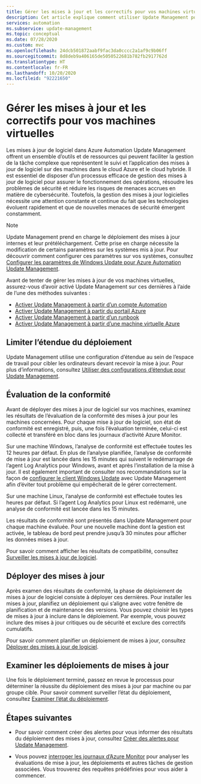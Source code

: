 ```yaml
---
title: Gérer les mises à jour et les correctifs pour vos machines virtuelles dans Azure Automation
description: Cet article explique comment utiliser Update Management pour gérer les mises à jour et les correctifs pour vos machines virtuelles Azure et non-Azure.
services: automation
ms.subservice: update-management
ms.topic: conceptual
ms.date: 07/28/2020
ms.custom: mvc
ms.openlocfilehash: 24dcb501872aabf9fac3da0cccc2a1af9c9b06ff
ms.sourcegitcommit: 8d8deb9a406165de5050522681b782fb2917762d
ms.translationtype: HT
ms.contentlocale: fr-FR
ms.lasthandoff: 10/20/2020
ms.locfileid: "92221650"
---
```

# <a name="manage-updates-and-patches-for-your-vms"></a>Gérer les mises à jour et les correctifs pour vos machines virtuelles

Les mises à jour de logiciel dans Azure Automation Update Management offrent un ensemble d’outils et de ressources qui peuvent faciliter la gestion de la tâche complexe que représentent le suivi et l’application des mises à jour de logiciel sur des machines dans le cloud Azure et le cloud hybride. Il est essentiel de disposer d’un processus efficace de gestion des mises à jour de logiciel pour assurer le fonctionnement des opérations, résoudre les problèmes de sécurité et réduire les risques de menaces accrues en matière de cybersécurité. Toutefois, la gestion des mises à jour logicielles nécessite une attention constante et continue du fait que les technologies évoluent rapidement et que de nouvelles menaces de sécurité émergent constamment.

> [!NOTE]
> Update Management prend en charge le déploiement des mises à jour internes et leur prétéléchargement. Cette prise en charge nécessite la modification de certains paramètres sur les systèmes mis à jour. Pour découvrir comment configurer ces paramètres sur vos systèmes, consultez [Configurer les paramètres de Windows Update pour Azure Automation Update Management](configure-wuagent.md).

Avant de tenter de gérer les mises à jour de vos machines virtuelles, assurez-vous d’avoir activé Update Management sur ces dernières à l’aide de l’une des méthodes suivantes :

* [Activer Update Management à partir d’un compte Automation](enable-from-automation-account.md)
* [Activer Update Management à partir du portail Azure](enable-from-portal.md)
* [Activer Update Management à partir d’un runbook](enable-from-runbook.md)
* [Activer Update Management à partir d’une machine virtuelle Azure](enable-from-vm.md)

## <a name="limit-the-scope-for-the-deployment"></a><a name="scope-configuration"></a>Limiter l’étendue du déploiement

Update Management utilise une configuration d’étendue au sein de l’espace de travail pour cibler les ordinateurs devant recevoir la mise à jour. Pour plus d’informations, consultez [Utiliser des configurations d’étendue pour Update Management](scope-configuration.md).

## <a name="compliance-assessment"></a>Évaluation de la conformité

Avant de déployer des mises à jour de logiciel sur vos machines, examinez les résultats de l’évaluation de la conformité des mises à jour pour les machines concernées. Pour chaque mise à jour de logiciel, son état de conformité est enregistré, puis, une fois l’évaluation terminée, celui-ci est collecté et transféré en bloc dans les journaux d’activité Azure Monitor.

Sur une machine Windows, l’analyse de conformité est effectuée toutes les 12 heures par défaut. En plus de l’analyse planifiée, l’analyse de conformité de mise à jour est lancée dans les 15 minutes qui suivent le redémarrage de l’agent Log Analytics pour Windows, avant et après l’installation de la mise à jour. Il est également important de consulter nos recommandations sur la façon de [configurer le client Windows Update](configure-wuagent.md) avec Update Management afin d’éviter tout problème qui empêcherait de le gérer correctement.

Sur une machine Linux, l’analyse de conformité est effectuée toutes les heures par défaut. Si l’agent Log Analytics pour Linux est redémarré, une analyse de conformité est lancée dans les 15 minutes.

Les résultats de conformité sont présentés dans Update Management pour chaque machine évaluée. Pour une nouvelle machine dont la gestion est activée, le tableau de bord peut prendre jusqu’à 30 minutes pour afficher les données mises à jour.

Pour savoir comment afficher les résultats de compatibilité, consultez [Surveiller les mises à jour de logiciel](view-update-assessments.md).

## <a name="deploy-updates"></a>Déployer des mises à jour

Après examen des résultats de conformité, la phase de déploiement de mises à jour de logiciel consiste à déployer ces dernières. Pour installer les mises à jour, planifiez un déploiement qui s’aligne avec votre fenêtre de planification et de maintenance des versions. Vous pouvez choisir les types de mises à jour à inclure dans le déploiement. Par exemple, vous pouvez inclure des mises à jour critiques ou de sécurité et exclure des correctifs cumulatifs.

Pour savoir comment planifier un déploiement de mises à jour, consultez [Déployer des mises à jour de logiciel](deploy-updates.md).

## <a name="review-update-deployments"></a>Examiner les déploiements de mises à jour

Une fois le déploiement terminé, passez en revue le processus pour déterminer la réussite du déploiement des mises à jour par machine ou par groupe cible. Pour savoir comment surveiller l’état du déploiement, consultez [Examiner l’état du déploiement](deploy-updates.md#check-deployment-status).

## <a name="next-steps"></a>Étapes suivantes

* Pour savoir comment créer des alertes pour vous informer des résultats du déploiement des mises à jour, consultez [Créer des alertes pour Update Management](configure-alerts.md).

* Vous pouvez [interroger les journaux d’Azure Monitor](query-logs.md) pour analyser les évaluations de mise à jour, les déploiements et autres tâches de gestion associées. Vous trouverez des requêtes prédéfinies pour vous aider à commencer.